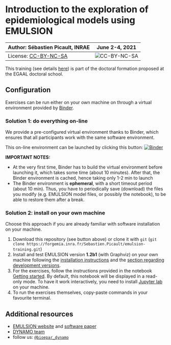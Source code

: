 # Introduction to the exploration of epidemiological models using EMULSION

| Author: **Sébastien Picault, INRAE** | June 2-4, 2021 |
|---|---|
| License: [CC-BY-NC-SA](https://en.wikipedia.org/wiki/Creative_Commons_license) | ![CC-BY-NC-SA](https://upload.wikimedia.org/wikipedia/commons/1/12/Cc-by-nc-sa_icon.svg "License CC-BY-NC-SA") |

This training (see details [here](https://sourcesup.renater.fr/www/emulsion-public/EGAAL2021/)) is part of the doctoral formation proposed at the EGAAL doctoral school.

## Configuration

Exercises can be run either on your own machine on through a virtual environment provided by [Binder](https://mybinder.readthedocs.io/en/latest/).

### Solution 1: do everything on-line

We provide a pre-configured virtual environment thanks to Binder, which ensures that all participants work with the same software environment. 

This on-line environment can be launched by clicking this button: [![Binder](https://mybinder.org/badge_logo.svg)](https://mybinder.org/v2/git/https%3A%2F%2Fforgemia.inra.fr%2FSebastien.Picault%2Femulsion-training/HEAD?urlpath=lab)

**IMPORTANT NOTES:**

- At the very first time, Binder has to build the virtual environment before launching it, which takes some time (about 10 minutes). After that, the Binder environment is cached, hence taking only 1-2 min to launch
- The Binder environment is **ephemeral**, with a short timeout period (about 10 min). Thus, you have to periodically save (download) the files you modify (e.g. EMULSION model files, or possibly the notebook), to be able to restore them after a break.

### Solution 2: install on your own machine

Choose this approach if you are already familiar with software installation on your machine.

1. Download this repository (see button above) or clone it with `git` (`git clone https://forgemia.inra.fr/Sebastien.Picault/emulsion-training.git`)
2. Install and test EMULSION version **1.2b1** (with Graphviz) on your own machine following the [installation instructions](https://sourcesup.renater.fr/www/emulsion-public/pages/Install.html) and the [section regarding development versions](https://sourcesup.renater.fr/www/emulsion-public/pages/Install.html#alternative-2-install-development-version).
3. For the exercises, follow the instructions provided in the notebook [Getting started](Getting%20started.ipynb). By default, this notebook will be displayed in a read-only mode. To have it work interactively, you need to install [Jupyter lab](https://jupyter.org/) on your machine.
4. To run the exercises themselves, copy-paste commands in your favourite terminal.

## Additional resources

- [EMULSION website](https://sourcesup.renater.fr/www/emulsion-public) and [software paper](https://doi.org/10.1371/journal.pcbi.1007342)
- [DYNAMO team](https://www6.angers-nantes.inrae.fr/bioepar/Equipes/DYNAMO)
- follow us: [`@bioepar_dynamo`](https://twitter.com/bioepar_dynamo)
